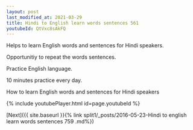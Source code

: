 ```yaml
---
layout: post
last_modified_at: 2021-03-29
title: Hindi to English learn words sentences 561 
youtubeId: QtVxc8sAkFQ
---
```

 
 
Helps to learn English words and sentences for Hindi speakers.

Opportunitiy to repeat the words sentences. 

Practice English language. 
 
10 minutes practice every day. 
 
How to learn English words and sentences for Hindi speakers 
 
{% include youtubePlayer.html id=page.youtubeId %}
 
 
[Next]({{ site.baseurl }}{% link  split1/_posts/2016-05-23-Hindi to english learn words sentences 759 .md%})
 
